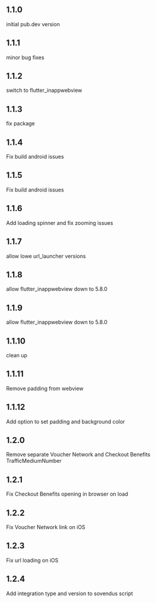 ## 1.1.0

initial pub.dev version

## 1.1.1

minor bug fixes

## 1.1.2

switch to flutter_inappwebview

## 1.1.3

fix package

## 1.1.4

Fix build android issues

## 1.1.5

Fix build android issues

## 1.1.6

Add loading spinner and fix zooming issues

## 1.1.7

allow lowe url_launcher versions

## 1.1.8

allow flutter_inappwebview down to 5.8.0

## 1.1.9

allow flutter_inappwebview down to 5.8.0

## 1.1.10

clean up

## 1.1.11

Remove padding from webview

## 1.1.12

Add option to set padding and background color

## 1.2.0

Remove separate Voucher Network and Checkout Benefits TrafficMediumNumber

## 1.2.1

Fix Checkout Benefits opening in browser on load

## 1.2.2

Fix Voucher Network link on iOS

## 1.2.3

Fix url loading on iOS

## 1.2.4

Add integration type and version to sovendus script
